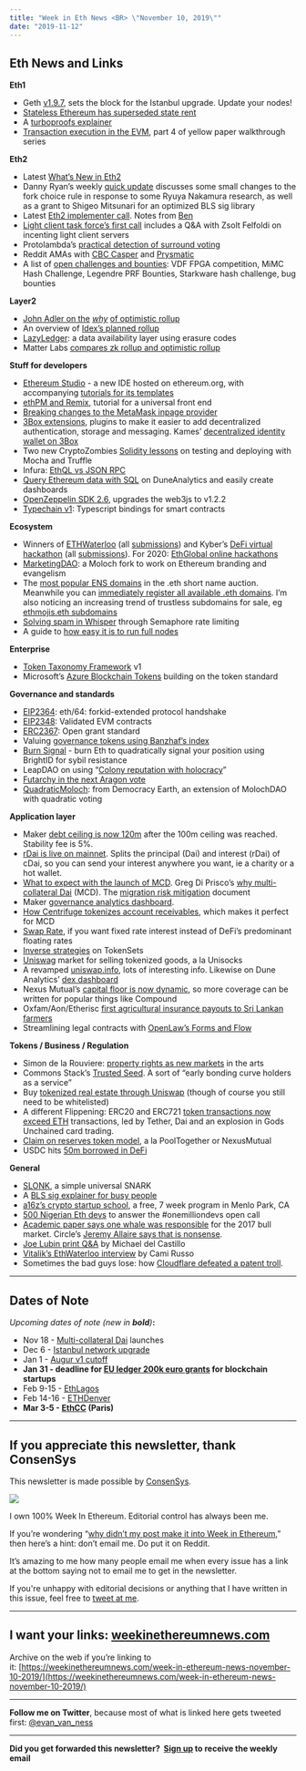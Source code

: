 ```yaml
---
title: "Week in Eth News <BR> \"November 10, 2019\""
date: "2019-11-12"
---
```


## **Eth News and Links**

**Eth1**

- Geth [v1.9.7](https://github.com/ethereum/go-ethereum/releases/tag/v1.9.7), sets the block for the Istanbul upgrade. Update your nodes!
- [Stateless Ethereum has superseded state rent](https://medium.com/@akhounov/on-the-state-rent-and-pivot-to-stateless-ethereum-ab4d967ff630)
- A [turboproofs explainer](https://medium.com/@gballet/turboproofs-light-clients-and-saving-private-eth1-487aaa9b386)
- [Transaction execution in the EVM](https://www.lucassaldanha.com/transaction-execution-ethereum-yellow-paper-walkthrough-4-7/), part 4 of yellow paper walkthrough series  
    

**Eth2**

- Latest [What’s New in Eth2](https://notes.ethereum.org/@ChihChengLiang/Sk8Zs--CQ/https%3A%2F%2Fbenjaminion.xyz%2Fnewineth2%2F20191108.html?type=book)
- Danny Ryan’s weekly [quick update](https://blog.ethereum.org/2019/11/08/eth2-quick-update-no-3/) discusses some small changes to the fork choice rule in response to some Ryuya Nakamura research, as well as a grant to Shigeo Mitsunari for an optimized BLS sig library
- Latest [Eth2 implementer call](https://www.youtube.com/watch?v=4_EGNG-Yek4). Notes from [Ben](https://docs.google.com/document/d/1ixUUwstiO16obctBJ16ApS2IfNrza1UrZqN2mch-QPg/edit?usp=sharing)
- [Light client task force’s first call](https://www.youtube.com/watch?v=aY4Qsk22IAE) includes a Q&A with Zsolt Felfoldi on incenting light client servers
- Protolambda’s [practical detection of surround voting](https://github.com/protolambda/eth2-surround/blob/master/README.md)
- Reddit AMAs with [CBC Casper](https://www.reddit.com/r/ethereum/comments/dsiz9j/ama_we_are_the_cbc_casper_research_team/) and [Prysmatic](https://www.reddit.com/r/ethfinance/comments/drari9/ethfinance_ama_series_with_prysmatic_labs/)
- A list of [open challenges and bounties](https://challenges.ethereum.org/): VDF FPGA competition, MiMC Hash Challenge, Legendre PRF Bounties, Starkware hash challenge, bug bounties  
    

**Layer2**

- [John Adler on the](https://medium.com/@adlerjohn/the-why-s-of-optimistic-rollup-7c6a22cbb61a) _[why](https://medium.com/@adlerjohn/the-why-s-of-optimistic-rollup-7c6a22cbb61a)_ [of optimistic rollup](https://medium.com/@adlerjohn/the-why-s-of-optimistic-rollup-7c6a22cbb61a)
- An overview of [Idex’s planned rollup](https://blog.idex.io/all-posts/o2-rollup-overview)
- [LazyLedger](https://medium.com/lazyledger/lazyledger-a-scalable-general-purpose-data-availability-layer-for-trust-minimized-sidechains-and-82d901963de9): a data availability layer using erasure codes
- Matter Labs [compares zk rollup and optimistic rollup](https://medium.com/matter-labs/optimistic-vs-zk-rollup-deep-dive-ea141e71e075)  
    

**Stuff for developers**

- [Ethereum Studio](https://ethereum.org/build/) - a new IDE hosted on ethereum.org, with accompanying [tutorials for its templates](https://kauri.io/community/5d9b16fc890d310001b66e1b)
- [ethPM and Remix](https://medium.com/@nickg_82582/ethpm-x-remix-your-universal-dapp-frontend-7d5f6b63f560), tutorial for a universal front end
- [Breaking changes to the MetaMask inpage provider](https://medium.com/metamask/breaking-changes-to-the-metamask-inpage-provider-b4dde069dd0a)
- [3Box extensions](https://github.com/KamesCG/3box-extensions), plugins to make it easier to add decentralized authentication, storage and messaging. Kames’ [decentralized identity wallet on 3Box](https://medium.com/@KamesCG/%CE%BEid-mobile-fc99b061f20a)
- Two new CryptoZombies [Solidity lessons](https://medium.com/loom-network/two-new-advanced-solidity-lessons-smart-contract-testing-and-dapp-deployment-with-truffle-aeeb790cc6f4) on testing and deploying with Mocha and Truffle
- Infura: [EthQL vs JSON RPC](https://blog.infura.io/ethql-transform-how-you-interact-with-the-ethereum-blockchain-e7a80ed705c9)
- [Query Ethereum data with SQL](https://www.duneanalytics.com/blog/hello-world) on DuneAnalytics and easily create dashboards
- [OpenZeppelin SDK 2.6](https://forum.openzeppelin.com/t/openzeppelin-sdk-2-6-with-telemetry-opt-in/1734), upgrades the web3js to v1.2.2
- [Typechain v1](https://github.com/ethereum-ts/TypeChain#packages-): Typescript bindings for smart contracts  
    

**Ecosystem**

- Winners of [ETHWaterloo](https://twitter.com/econoar/status/1193615964564271105) (all [submissions](https://ethwaterloo2.devpost.com/submissions)) and Kyber’s [DeFi virtual hackathon](https://blog.kyber.network/kyberdefi-hackathon-meet-the-winners-bea5bc9ec983) (all [submissions](https://kyber.devpost.com/submissions)). For 2020: [EthGlobal online hackathons](https://medium.com/@ethglobalco/ethonline-why-hackathons-matter-a09eec05c890)
- [MarketingDAO](https://medium.com/marketingdao/introducing-the-ethereum-marketing-dao-89ce07229c3c): a Moloch fork to work on Ethereum branding and evangelism
- The [most popular ENS domains](https://medium.com/the-ethereum-name-service/the-most-popular-eth-names-in-the-ens-short-name-auction-final-5d3466dd8837) in the .eth short name auction. Meanwhile you can [immediately register all available .eth domains](https://app.ens.domains/). I’m also noticing an increasing trend of trustless subdomains for sale, eg [ethmojis.eth subdomains](https://twitter.com/ethmojis/status/1193584287246934022?s=21)
- [Solving spam in Whisper](https://vac.dev/feasibility-semaphore-rate-limiting-zksnarks) through Semaphore rate limiting
- A guide to [how easy it is to run full nodes](https://medium.com/@JustinMLeroux/running-ethereum-full-nodes-a-guide-for-the-barely-motivated-a8a13e7a0d31)  
    

**Enterprise**

- [Token Taxonomy Framework](https://tokentaxonomy.org/global-leaders-unite-to-unveil-comprehensive-framework-for-tokenization/) v1
- Microsoft’s [Azure Blockchain Tokens](https://azure.microsoft.com/en-us/blog/accelerating-blockchain-adoption-in-the-enterprise/) building on the token standard  
    

**Governance and standards**

- [EIP2364](https://github.com/ethereum/EIPs/blob/8db971611221a6a057457a607584dcffcd62ecce/EIPS/eip-2364.md): eth/64: forkid-extended protocol handshake
- [EIP2348](https://github.com/ethereum/EIPs/blob/d8451c68a17f63b3dfdc8d7164e0495cb2db9516/EIPS/eip-2348.md): Validated EVM contracts
- [ERC2367](https://github.com/ethereum/EIPs/blob/4a5787e88e9ce43a9700d8a307b040a0c97d63b7/EIPS/eip-draft_grant_standard.md): Open grant standard
- Valuing [governance tokens using Banzhaf’s index](https://blog.coinfund.io/are-blockchain-voters-dummies-4a89a376de69)
- [Burn Signal](https://blog.burnsignal.io/what-is-burn-signal/) - burn Eth to quadratically signal your position using BrightID for sybil resistance
- LeapDAO on using “[Colony reputation with holocracy](https://build.colony.io/t/how-we-integrated-colony-reputation-with-holacracy/286)”
- [Futarchy in the next Aragon vote](https://forum.aragon.org/t/participants-needed-for-futarchy-signaling-markets/1458)
- [QuadraticMoloch](https://github.com/DemocracyEarth/QuadraticMoloch/): from Democracy Earth, an extension of MolochDAO with quadratic voting

**Application layer**

- Maker [debt ceiling is now 120m](https://saistats.com/) after the 100m ceiling was reached. Stability fee is 5%.
- [rDai is live on mainnet](https://twitter.com/rDAI_dao/status/1192457554661715973). Splits the principal (Dai) and interest (rDai) of cDai, so you can send your interest anywhere you want, ie a charity or a hot wallet.
- [What to expect with the launch of MCD](https://blog.makerdao.com/what-to-expect-with-the-launch-of-multi-collateral-dai/). Greg Di Prisco’s [why multi-collateral Dai](https://bankless.substack.com/p/why-multi-collateral-dai) (MCD). The [migration risk mitigation](https://forum.makerdao.com/t/proposal-migration-risk-construct/724/1) document
- Maker [governance analytics dashboard](http://mkrgov.science/).
- [How Centrifuge tokenizes account receivables](https://medium.com/centrifuge/centrifuge-tinlake-adding-real-world-assets-to-mcd-68cbcb67e9a4), which makes it perfect for MCD
- [Swap Rate](https://medium.com/opium-network/getting-fixed-interest-rate-for-dai-bbc4a5cea9b), if you want fixed rate interest instead of DeFi’s predominant floating rates
- [Inverse strategies](https://medium.com/set-protocol/introducing-inverse-strategies-on-tokensets-274d34c96fa7) on TokenSets
- [Uniswag](https://medium.com/@openlawesq/introducing-uniswag-market-for-tokenized-goods-4f21a055d018) market for selling tokenized goods, a la Unisocks
- A revamped [uniswap.info](https://medium.com/uniswap/were-excited-to-release-a-new-and-improved-uniswap-info-b04a1fca94ae), lots of interesting info. Likewise on Dune Analytics’ [dex dashboard](http://duneanalytics.com/dex)
- Nexus Mutual’s [capital floor is now dynamic](https://medium.com/nexus-mutual/our-capital-floor-is-now-dynamic-495d4be138b6), so more coverage can be written for popular things like Compound
- Oxfam/Aon/Etherisc [first agricultural insurance payouts to Sri Lankan farmers](https://www.prnewswire.com/news-releases/oxfam-etherisc-and-aon-deliver-pay-outs-with-first-blockchain-based-agricultural-insurance-policies-for-smallholder-farmers-in-sri-lanka-300949728.html)
- Streamlining legal contracts with [OpenLaw’s Forms and Flow](https://medium.com/@OpenLawOfficial/streamlining-the-creation-of-legal-agreement-with-openlaw-forms-flow-4f2a8dc61db3)  
    

**Tokens / Business / Regulation**

- Simon de la Rouviere: [property rights as new markets](https://blog.simondlr.com/new-markets-in-the-arts-property-rights) in the arts
- Commons Stack’s [Trusted Seed](https://medium.com/giveth/the-trusted-seed-of-the-commons-stack-5af6fb04cd30). A sort of “early bonding curve holders as a service”
- Buy [tokenized real estate through Uniswap](https://medium.com/realtplatform/uniswap-liquidity-for-real-estate-263c22206b76) (though of course you still need to be whitelisted)
- A different Flippening: ERC20 and ERC721 [token transactions now exceed ETH](https://coinmetrics.substack.com/p/coin-metrics-state-of-the-network-44c?token=eyJ1c2VyX2lkIjoyNjg3ODMsInBvc3RfaWQiOjE2ODIxMSwiXyI6Ii95dWZoIiwiaWF0IjoxNTczNTcwMzg2LCJleHAiOjE1NzM1NzM5ODYsImlzcyI6InB1Yi02MjY5Iiwic3ViIjoicG9zdC1yZWFjdGlvbiJ9.KchY1AVWrfi1eUcgbc-oHzjLi8A5oICFB-SXLbc9jsc) transactions, led by Tether, Dai and an explosion in Gods Unchained card trading.
- [Claim on reserves token model](https://medium.com/@TrustlessState/funding-model-for-pooltogether-and-other-money-lockup-apps-86b928900efa), a la PoolTogether or NexusMutual
- USDC hits [50m borrowed in DeFi](https://medium.com/centre-blog/usdc-stablecoin-surpasses-another-defi-milestone-50m-borrowed-for-loans-172393d35c7)  
    

**General**

- [SLONK](https://ethresear.ch/t/slonk-a-simple-universal-snark/6420), a simple universal SNARK
- A [BLS sig explainer for busy people](https://gist.github.com/hermanjunge/3308fbd3627033fc8d8ca0dd50809844)
- [a16z’s crypto startup school](https://events.a16z.com/cryptostartupschool/), a free, 7 week program in Menlo Park, CA
- [500 Nigerian Eth devs](https://medium.com/@bloceducare/announcing-500-nigerian-devs-for-ethereum-pilot-project-36b699be23e2) to answer the #onemilliondevs open call
- [Academic paper says one whale was responsible](https://papers.ssrn.com/sol3/papers.cfm?abstract_id=3195066) for the 2017 bull market. Circle’s [Jeremy Allaire says that is nonsense](https://twitter.com/jerallaire/status/1191356756091457536).
- [Joe Lubin print Q&A](https://www.forbes.com/sites/michaeldelcastillo/2019/11/09/joe-lubin-talks-trump-blockchains-frankenstein-and-willingness-to-work-with-china/#56ce063c78bc) by Michael del Castillo
- [Vitalik’s EthWaterloo interview](https://www.youtube.com/watch?v=J1CEnXcQYwo) by Cami Russo
- Sometimes the bad guys lose: how [Cloudflare defeated a patent troll](https://blog.cloudflare.com/the-project-jengo-saga-how-cloudflare-stood-up-to-a-patent-troll-and-won/).

* * *

## **Dates of Note**

_Upcoming dates of note (new in **bold**)_**:**

- Nov 18 - [Multi-collateral Dai](https://blog.makerdao.com/breaking-launch-date-of-multi-collateral-dai-announced-at-devcon-5/) launches
- Dec 6 - [Istanbul network upgrade](https://ethernodes.org/istanbul)
- Jan 1 - [Augur v1 cutoff](https://www.augur.net/blog/v1-cutoff-update/)
- **Jan 31 - deadline for [EU ledger 200k euro grants](https://fundingbox.com/spaces/ledger-ledger-news-and-updates/5dbfcb7d52317832f85906c8) for blockchain startups**
- Feb 9-15 - [EthLagos](https://ethlagos.io/)
- Feb 14-16 - [ETHDenver](https://www.ethdenver.com/)
- **Mar 3-5 - [EthCC](https://ethcc.io/) (Paris)**

* * *

## **If you appreciate this newsletter, thank ConsenSys**

This newsletter is made possible by [ConsenSys](https://consensys.net/).  

[![](https://cdn.substack.com/image/fetch/w_1100,c_limit,f_auto,q_auto:good/https%3A%2F%2Fbucketeer-e05bbc84-baa3-437e-9518-adb32be77984.s3.amazonaws.com%2Fpublic%2Fimages%2F08f1b2fd-57e2-4d4b-bd42-730c769114be_240x240.jpeg)](https://cdn.substack.com/image/fetch/c_limit,f_auto,q_auto:good/https%3A%2F%2Fbucketeer-e05bbc84-baa3-437e-9518-adb32be77984.s3.amazonaws.com%2Fpublic%2Fimages%2F08f1b2fd-57e2-4d4b-bd42-730c769114be_240x240.jpeg)

I own 100% Week In Ethereum. Editorial control has always been me.

If you’re wondering “[why didn’t my post make it into Week in Ethereum](https://www.evanvanness.com/post/179914035841/why-didnt-my-post-make-the-newsletter),” then here’s a hint: don’t email me. Do put it on Reddit.

It’s amazing to me how many people email me when every issue has a link at the bottom saying not to email me to get in the newsletter.

If you're unhappy with editorial decisions or anything that I have written in this issue, feel free to [tweet at me](https://twitter.com/evan_van_ness).

* * *

## **I want your links: [weekinethereumnews.com](https://weekinethereumnews.com/)**

Archive on the web if you’re linking to it: [https://weekinethereumnews.com/week-in-ethereum-news-november-10-2019/](https://weekinethereumnews.com/week-in-ethereum-news-november-10-2019/)

* * *

**Follow me on Twitter**, because most of what is linked here gets tweeted first: [@evan\_van\_ness](https://twitter.com/evan_van_ness)

* * *

**Did you get forwarded this newsletter?  [Sign up](https://weekinethereum.substack.com/subscribe#about) to receive the weekly email**
